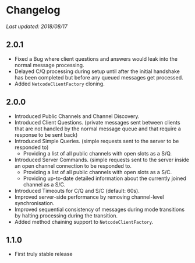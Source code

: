 # Changelog
_Last updated: 2018/08/17_

## 2.0.1
 - Fixed a Bug where client questions and answers would leak into the normal message processing.
 - Delayed C/Q processing during setup until after the initial handshake has been completed but before any queued messages get processed.
 - Added `NetcodeClientFactory` cloning.

## 2.0.0
 - Introduced Public Channels and Channel Discovery.
 - Introduced Client Questions. (private messages sent between clients that are not handled by the normal message queue and that require a response to be sent back)
 - Introduced Simple Queries. (simple requests sent to the server to be responded to)
   - Providing a list of all public channels with open slots as a S/Q.
 - Introduced Server Commands. (simple requests sent to the server inside an open channel connection to be responded to.
   - Providing a list of all public channels with open slots as a S/C.
   - Providing up-to-date detailed information about the currently joined channel as a S/C.
 - Introduced Timeouts for C/Q and S/C (default: 60s).
 - Improved server-side performance by removing channel-level synchronisation.
 - Improved sequential consistency of messages during mode transitions by halting processing during the transition.
 - Added method chaining support to `NetcodeClientFactory`.

## 1.1.0
 - First truly stable release
